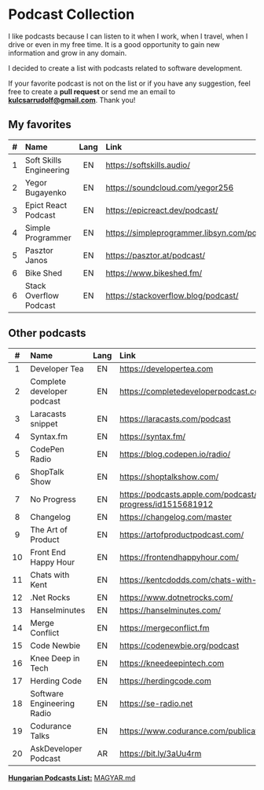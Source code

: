 # Podcast Collection

I like podcasts because I can listen to it when I work, when I travel, when I drive or even in my free time. It is a good opportunity to gain new information and grow in any domain.

I decided to create a list with podcasts related to software development.

If your favorite podcast is not on the list or if you have any suggestion, feel free to create a **pull request** or send me an email to **kulcsarrudolf@gmail.com**. Thank you!

## My favorites

|  #  | Name                    | Lang | Link                                        |
| :-: | :---------------------- | :--: | :------------------------------------------ |
|  1  | Soft Skills Engineering |  EN  | https://softskills.audio/                   |
|  2  | Yegor Bugayenko         |  EN  | https://soundcloud.com/yegor256             |
|  3  | Epict React Podcast     |  EN  | https://epicreact.dev/podcast/              |
|  4  | Simple Programmer       |  EN  | https://simpleprogrammer.libsyn.com/podcast |
|  5  | Pasztor Janos           |  EN  | https://pasztor.at/podcast/                 |
|  6  | Bike Shed               |  EN  | https://www.bikeshed.fm/                    |
|  6  | Stack Overflow Podcast  |  EN  | https://stackoverflow.blog/podcast/         |

## Other podcasts

|  #  | Name                       | Lang | Link                                                        |
| :-: | :------------------------- | :--: | :---------------------------------------------------------- |
|  1  | Developer Tea              |  EN  | https://developertea.com                                    |
|  2  | Complete developer podcast |  EN  | https://completedeveloperpodcast.com/                       |
|  3  | Laracasts snippet          |  EN  | https://laracasts.com/podcast                               |
|  4  | Syntax.fm                  |  EN  | https://syntax.fm/                                          |
|  5  | CodePen Radio              |  EN  | https://blog.codepen.io/radio/                              |
|  6  | ShopTalk Show              |  EN  | https://shoptalkshow.com/                                   |
|  7  | No Progress                |  EN  | https://podcasts.apple.com/podcast/no-progress/id1515681912 |
|  8  | Changelog                  |  EN  | https://changelog.com/master                                |
|  9  | The Art of Product         |  EN  | https://artofproductpodcast.com/                            |
| 10  | Front End Happy Hour       |  EN  | https://frontendhappyhour.com/                              |
| 11  | Chats with Kent            |  EN  | https://kentcdodds.com/chats-with-kent-podcast/             |
| 12  | .Net Rocks                 |  EN  | https://www.dotnetrocks.com/                                |
| 13  | Hanselminutes              |  EN  | https://hanselminutes.com/                                  |
| 14  | Merge Conflict             |  EN  | https://mergeconflict.fm                                    |
| 15  | Code Newbie                |  EN  | https://codenewbie.org/podcast                              |
| 16  | Knee Deep in Tech          |  EN  | https://kneedeepintech.com                                  |
| 17  | Herding Code               |  EN  | https://herdingcode.com                                     |
| 18  | Software Engineering Radio |  EN  | https://se-radio.net                                        |
| 19  | Codurance Talks            |  EN  | https://www.codurance.com/publications/tag/podcasts         |
| 20  | AskDeveloper Podcast       |  AR  | https://bit.ly/3aUu4rm                                      |

[**Hungarian Podcasts List:**](https://github.com/kulcsarrudolf/podcast/blob/master/MAGYAR.MD) [MAGYAR.md](https://github.com/kulcsarrudolf/podcast/blob/master/MAGYAR.MD)
